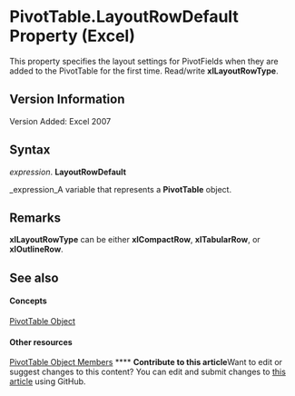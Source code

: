 
# PivotTable.LayoutRowDefault Property (Excel)

This property specifies the layout settings for PivotFields when they are added to the PivotTable for the first time. Read/write  **xlLayoutRowType**.


## Version Information

Version Added: Excel 2007 


## Syntax

 _expression_. **LayoutRowDefault**

 _expression_A variable that represents a  **PivotTable** object.


## Remarks

 **xlLayoutRowType** can be either **xlCompactRow**,  **xlTabularRow**, or  **xlOutlineRow**.


## See also


#### Concepts


 [PivotTable Object](a9c1d4a0-78a9-f9a6-6daf-91cb63e45842.md)
#### Other resources


 [PivotTable Object Members](8e8d1692-cf32-63c6-a1f6-54ddcc2a4964.md)
****   **Contribute to this article**Want to edit or suggest changes to this content? You can edit and submit changes to  [this article](https://github.com/jhershey00/VBA_Excel_Test/OpenXMLCon/articles/ed11ec86-5d2a-5f8d-50aa-c781e3a3fa4b.md) using GitHub.

